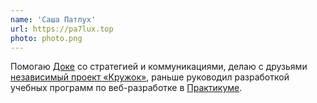 ```yaml
---
name: 'Саша Патлух'
url: https://pa7lux.top
photo: photo.png
---
```


Помогаю [Доке](https://doka.guide) со стратегией и коммуникациями, делаю с друзьями [независимый проект «Кружок»](https://kruzhok.io), раньше руководил разработкой учебных программ по веб-разработке в [Практикуме](http://practicum.yandex.ru/).
